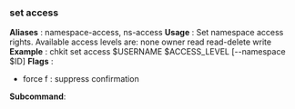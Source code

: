 
### set access

**Aliases**   :
  namespace-access, ns-access
**Usage**     :
 Set namespace access rights.
Available access levels are:
  none
  owner
  read
  read-delete
  write
**Example**   :
  chkit set access $USERNAME $ACCESS_LEVEL [--namespace $ID]
**Flags**     :
  + force f : suppress confirmation
  
**Subcommand**:
  
